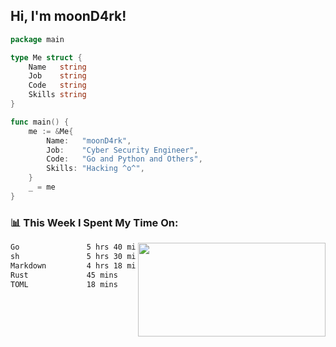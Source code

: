 <h2> Hi, I'm moonD4rk!</h2>

```go
package main

type Me struct {
	Name   string
	Job    string
	Code   string
	Skills string
}

func main() {
	me := &Me{
		Name:   "moonD4rk",
		Job:    "Cyber Security Engineer",
		Code:   "Go and Python and Others",
		Skills: "Hacking ^o^",
	}
	_ = me
}
```

<h3>📊 This Week I Spent My Time On:</h3>
<img align='right' src="https://github-readme-stats.vercel.app/api?username=moond4rk&show_icons=true&theme=radical", width="300" height="150">

<!--START_SECTION:waka-->

```txt
Go               5 hrs 40 mins   ████████▒░░░░░░░░░░░░░░░░   33.12 %
sh               5 hrs 30 mins   ████████░░░░░░░░░░░░░░░░░   32.10 %
Markdown         4 hrs 18 mins   ██████▒░░░░░░░░░░░░░░░░░░   25.14 %
Rust             45 mins         █░░░░░░░░░░░░░░░░░░░░░░░░   04.38 %
TOML             18 mins         ▒░░░░░░░░░░░░░░░░░░░░░░░░   01.84 %
```

<!--END_SECTION:waka-->

